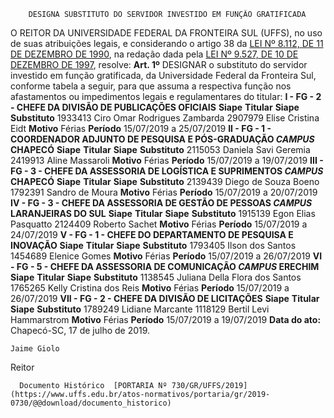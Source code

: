         DESIGNA SUBSTITUTO DO SERVIDOR INVESTIDO EM FUNÇÃO GRATIFICADA  

 O REITOR DA UNIVERSIDADE FEDERAL DA FRONTEIRA SUL (UFFS), no uso de suas atribuições legais, e considerando o artigo 38 da [LEI Nº 8.112, DE 11 DE DEZEMBRO DE 1990](http://www.planalto.gov.br/ccivil_03/leis/l8112cons.htm), na redação dada pela [LEI Nº 9.527, DE 10 DE DEZEMBRO DE 1997](http://www.planalto.gov.br/ccivil_03/Leis/L9527.htm), resolve:   **Art. 1º**  DESIGNAR o substituto do servidor investido em função gratificada, da Universidade Federal da Fronteira Sul, conforme tabela a seguir, para que assuma a respectiva função nos afastamentos ou impedimentos legais e regulamentares do titular: **I - FG - 2 - CHEFE DA DIVISÃO DE PUBLICAÇÕES OFICIAIS**     **Siape**   **Titular**   **Siape**   **Substituto**     1933413   Ciro Omar Rodrigues Zambarda   2907979   Elise Cristina Eidt     **Motivo**   Férias   **Período**   15/07/2019 a 25/07/2019     **II - FG - 1 - COORDENADOR ADJUNTO DE PESQUISA E PÓS-GRADUAÇÃO *CAMPUS*  CHAPECÓ**     **Siape**   **Titular**   **Siape**   **Substituto**     2115053   Daniela Savi Geremia   2419913   Aline Massaroli     **Motivo**   Férias   **Período**   15/07/2019 a 19/07/2019     **III - FG - 3 - CHEFE DA ASSESSORIA DE LOGÍSTICA E SUPRIMENTOS *CAMPUS*  CHAPECÓ**     **Siape**   **Titular**   **Siape**   **Substituto**     2139439   Diego de Souza Boeno   1792391   Sandro de Moura     **Motivo**   Férias   **Período**   15/07/2019 a 20/07/2019     **IV - FG - 3 - CHEFE DA ASSESSORIA DE GESTÃO DE PESSOAS *CAMPUS*  LARANJEIRAS DO SUL**     **Siape**   **Titular**   **Siape**   **Substituto**     1915139   Egon Elias Pasquatto   2124409   Roberto Sachet     **Motivo**   Férias   **Período**   15/07/2019 a 24/07/2019     **V - FG - 1 - CHEFE DO DEPARTAMENTO DE PESQUISA E INOVAÇÃO**     **Siape**   **Titular**   **Siape**   **Substituto**     1793405   Ilson dos Santos   1454689   Elenice Gomes     **Motivo**   Férias   **Período**   15/07/2019 a 26/07/2019     **VI - FG - 5 - CHEFE DA ASSESSORIA DE COMUNICAÇÃO *CAMPUS*  ERECHIM**     **Siape**   **Titular**   **Siape**   **Substituto**     1138545   Juliana Della Flora dos Santos   1765265   Kelly Cristina dos Reis     **Motivo**   Férias   **Período**   15/07/2019 a 26/07/2019     **VII - FG - 2 - CHEFE DA DIVISÃO DE LICITAÇÕES**     **Siape**   **Titular**   **Siape**   **Substituto**     1789249   Lidiane Marcante   1118129   Bertil Levi Hammarstrom     **Motivo**   Férias   **Período**   15/07/2019 a 19/07/2019            **Data do ato:** Chapecó-SC, 17 de julho de 2019.   
 

    Jaime Giolo   
 Reitor 

      Documento Histórico  [PORTARIA Nº 730/GR/UFFS/2019](https://www.uffs.edu.br/atos-normativos/portaria/gr/2019-0730/@@download/documento_historico)     
      